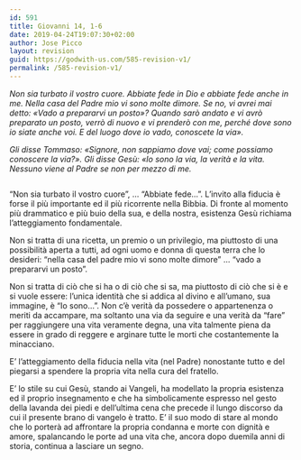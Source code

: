 ```yaml
---
id: 591
title: Giovanni 14, 1-6
date: 2019-04-24T19:07:30+02:00
author: Jose Picco
layout: revision
guid: https://godwith-us.com/585-revision-v1/
permalink: /585-revision-v1/
---
```

_Non sia turbato il vostro cuore. Abbiate fede in Dio e abbiate fede anche in me. Nella casa del Padre mio vi sono molte dimore. Se no, vi avrei mai detto: «Vado a prepararvi un posto»? Quando sarò andato e vi avrò preparato un posto, verrò di nuovo e vi prenderò con me, perché dove sono io siate anche voi. E del luogo dove io vado, conoscete la via»._

_Gli disse Tommaso: «Signore, non sappiamo dove vai; come possiamo conoscere la via?». Gli disse Gesù: «Io sono la via, la verità e la vita. Nessuno viene al Padre se non per mezzo di me._<figure class="wp-block-image">

<img src="https://godwith-us.com/wp-content/uploads/2019/04/Tommaso1.jpg" alt="" class="wp-image-590" srcset="https://incercadidio.com/wp-content/uploads/2019/04/Tommaso1.jpg 930w, https://incercadidio.com/wp-content/uploads/2019/04/Tommaso1-300x177.jpg 300w, https://incercadidio.com/wp-content/uploads/2019/04/Tommaso1-768x453.jpg 768w" sizes="(max-width: 930px) 100vw, 930px" /> </figure> 

“Non sia turbato il vostro cuore”, … “Abbiate fede&#8230;”. L&#8217;invito alla fiducia è forse il più importante ed il più ricorrente nella Bibbia. Di fronte al momento più drammatico e più buio della sua, e della nostra, esistenza Gesù richiama l&#8217;atteggiamento fondamentale. 

Non si tratta di una ricetta, un premio o un privilegio, ma piuttosto di una possibilità aperta a tutti, ad ogni uomo e donna di questa terra che lo desideri: “nella casa del padre mio vi sono molte dimore” … “vado a prepararvi un posto”. 

Non si tratta di ciò che si ha o di ciò che si sa, ma piuttosto di ciò che si è e si vuole essere: l’unica identità che si addica al divino e all’umano, sua immagine, è “Io sono…”. Non c’è verità da possedere o appartenenza o meriti da accampare, ma soltanto una via da seguire e una verità da “fare” per raggiungere una vita veramente degna, una vita talmente piena da essere in grado di reggere e arginare tutte le morti che costantemente la minacciano. 

E’ l’atteggiamento della fiducia nella vita (nel Padre) nonostante tutto e del piegarsi a spendere la propria vita nella cura del fratello. 

E’ lo stile su cui Gesù, stando ai Vangeli, ha modellato la propria esistenza ed il proprio insegnamento e che ha simbolicamente espresso nel gesto della lavanda dei piedi e dell’ultima cena che precede il lungo discorso da cui il presente brano di vangelo è tratto. E’ il suo modo di stare al mondo che lo porterà ad affrontare la propria condanna e morte con dignità e amore, spalancando le porte ad una vita che, ancora dopo duemila anni di storia, continua a lasciare un segno.